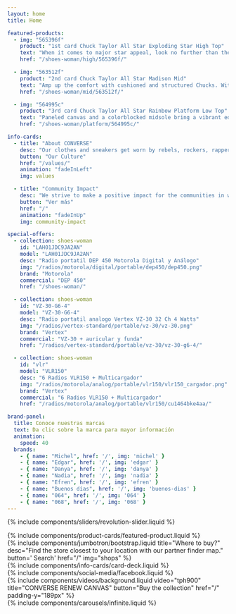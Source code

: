 ```yaml
---
layout: home
title: Home

featured-products:
  - img: "565396f"
    product: "1st card Chuck Taylor All Star Exploding Star High Top"
    text: "When it comes to major star appeal, look no further than these vibrantly colored Chucks. An exploding star graphic brings standout style to classic and comfortable canvas."
    href: "/shoes-woman/high/565396f/"

  - img: "563512f"
    product: "2nd card Chuck Taylor All Star Madison Mid"
    text: "Amp up the comfort with cushioned and structured Chucks. With padding on the collar, heel and tongue, they've got everything you need to keep going."
    href: "/shoes-woman/mid/563512f/"

  - img: "564995c"
    product: "3rd card Chuck Taylor All Star Rainbow Platform Low Top"
    text: "Paneled canvas and a colorblocked midsole bring a vibrant edge to your everyday Chucks, while a platform sole gives you a boost. Stand tall."
    href: "/shoes-woman/platform/564995c/"

info-cards:
  - title: "About CONVERSE"
    desc: "Our clothes and sneakers get worn by rebels, rockers, rappers, artists, dreamers, thinkers and originals. We celebrate individuality. If you’re one-of-a-kind, you should try us on."
    button: "Our Culture"
    href: "/values/"
    animation: "fadeInLeft"
    img: values

  - title: "Community Impact"
    desc: "We strive to make a positive impact for the communities in which we live and work."
    button: "Ver más"
    href: "/"
    animation: "fadeInUp"
    img: community-impact

special-offers:
  - collection: shoes-woman
    id: "LAH01JDC9JA2AN"
    model: "LAH01JDC9JA2AN"
    desc: "Radio portatil DEP 450 Motorola Digital y Análogo"
    img: "/radios/motorola/digital/portable/dep450/dep450.png"
    brand: "Motorola"
    commercial: "DEP 450"
    href: "/shoes-woman/"

  - collection: shoes-woman
    id: "VZ-30-G6-4"
    model: "VZ-30-G6-4"
    desc: "Radio portatil analogo Vertex VZ-30 32 Ch 4 Watts"
    img: "/radios/vertex-standard/portable/vz-30/vz-30.png"
    brand: "Vertex"
    commercial: "VZ-30 + auricular y funda"
    href: "/radios/vertex-standard/portable/vz-30/vz-30-g6-4/"

  - collection: shoes-woman
    id: "vlr"
    model: "VLR150"
    desc: "6 Radios VLR150 + Multicargador"
    img: "/radios/motorola/analog/portable/vlr150/vlr150_cargador.png"
    brand: "Vertex"
    commercial: "6 Radios VLR150 + Multicargador"
    href: "/radios/motorola/analog/portable/vlr150/cu1464bke4aa/"

brand-panel:
  title: Conoce nuestras marcas
  text: Da clic sobre la marca para mayor información
  animation:
    speed: 40
  brands:
    - { name: "Michel", href: '/', img: 'michel' }
    - { name: "Edgar", href: '/', img: 'edgar' }
    - { name: "Danya", href: '/', img: 'danya' }
    - { name: "Nadia", href: '/', img: 'nadia' }
    - { name: "Efren", href: '/', img: 'efren' }
    - { name: "Buenos días", href: '/', img: 'buenos-dias' }
    - { name: "064", href: '/', img: '064' }
    - { name: "068", href: '/', img: '068' }
---
```

{% include components/sliders/revolution-slider.liquid %}

<section class="pt-3">
  {% include components/product-cards/featured-product.liquid %}
</section>

<section class="pt-5">
  {%  include components/jumbotron/bootstrap.liquid
      title="Where to buy?"
      desc="Find the store closest to your location with our partner finder map."
      button='<i class="fas fa-search"></i> Search'
      href="/"
      img="shops"
  %}
</section>

<section class="container-fluid pt-4">
  {% include components/info-cards/card-deck.liquid %}
</section>

<section class="container-fluid pt-5">
  <div class="row">
    <article class="col-12 col-md-auto">
      {% include components/social-media/facebook.liquid %}
    </article>
    <article class="col-12 col-md pt-5 pt-md-0">
      {%  include components/videos/background.liquid
          video="tph900"
          title="CONVERSE RENEW CANVAS"
          button="Buy the collection"
          href="/"
          padding-y="189px"
      %}
    </article>
  </div>
</section>

<section class="container pt-3 pb-5">
  {% include components/carousels/infinite.liquid %}
</section>
